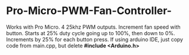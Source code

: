 # Pro-Micro-PWM-Fan-Controller-
Works with Pro Micro. 4 25khz PWM outputs. Increment fan speed with button.
Starts at 25% duty cycle going up to 100%, then down to 0%. Increments by 25% for each button press.
If using arduino IDE, just copy code from main.cpp, but delete **#include <Arduino.h>**
